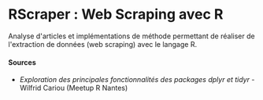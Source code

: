 # RScraper : Web Scraping avec R
Analyse d'articles et implémentations de méthode permettant de réaliser de l'extraction de données (web scraping) avec le langage R.
#### Sources
  - *Exploration des principales fonctionnalités des packages dplyr et tidyr* - Wilfrid Cariou (Meetup R Nantes)
  

